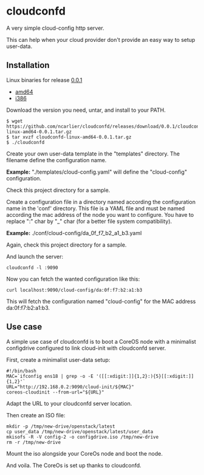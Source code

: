 cloudconfd
==========

A very simple cloud-config http server.

This can help when your cloud provider don't provide an easy way to setup user-data.

Installation
------------

Linux binaries for release [0.0.1](https://github.com/ncarlier/cloudconfd/releases)

* [amd64](https://github.com/ncarlier/cloudconfd/releases/download/0.0.1/cloudconfd-linux-amd64-0.0.1.tar.gz)
* [i386](https://github.com/ncarlier/cloudconfd/releases/download/0.0.1/cloudconfd-linux-i386-0.0.1.tar.gz)

Download the version you need, untar, and install to your PATH.

    $ wget https://github.com/ncarlier/cloudconfd/releases/download/0.0.1/cloudconfd-linux-amd64-0.0.1.tar.gz
    $ tar xvzf cloudconfd-linux-amd64-0.0.1.tar.gz
    $ ./cloudconfd

Create your own user-data template in the "templates" directory. The filename define the configuration name.

**Example:** "./templates/cloud-config.yaml" will define the "cloud-config" configuration. 

Check this project directory for a sample.

Create a configuration file in a directory named according the configuration name in the 'conf' directory. This file is a YAML file and must be named according the mac address of the node you want to configure. You have to replace ":" char by "_" char (for a better file system compatibility).

**Example:** ./conf/cloud-config/da_0f_f7_b2_a1_b3.yaml

Again, check this project directory for a sample.

And launch the server:

    cloudconfd -l :9090

Now you can fetch the wanted configuration like this:

    curl localhost:9090/cloud-config/da:0f:f7:b2:a1:b3

This will fetch the configuration named "cloud-config" for the MAC address da:0f:f7:b2:a1:b3.

Use case
--------

A simple use case of cloudconfd is to boot a CoreOS node with a minimalist configdrive configured to link cloud-init with cloudconfd server.

First, create a minimalist user-data setup:

    #!/bin/bash
    MAC=`ifconfig ens18 | grep -o -E '([[:xdigit:]]{1,2}:){5}[[:xdigit:]]{1,2}'`
    URL="http://192.168.0.2:9090/cloud-init/${MAC}"
    coreos-cloudinit --from-url="${URL}"

Adapt the URL to your cloudconfd server location.

Then create an ISO file:

    mkdir -p /tmp/new-drive/openstack/latest
    cp user_data /tmp/new-drive/openstack/latest/user_data
    mkisofs -R -V config-2 -o configdrive.iso /tmp/new-drive
    rm -r /tmp/new-drive

Mount the iso alongside your CoreOs node and boot the node.

And voila. The CoreOs is set up thanks to cloudconfd.

